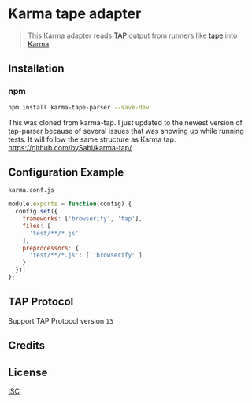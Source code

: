 # Karma tape adapter
> This Karma adapter reads [TAP](http://testanything.org/) output from runners like
[tape](https://github.com/substack/tape) into [Karma](http://karma-runner.github.io/1.0/index.html)

## Installation

### npm
```bash
npm install karma-tape-parser --save-dev
```
This was cloned from karma-tap. I just updated to the newest version of tap-parser because of several issues that was showing
up while running tests. It will follow the same structure as Karma tap.
https://github.com/bySabi/karma-tap/

## Configuration Example
`karma.conf.js`

```js
module.exports = function(config) {
  config.set({
    frameworks: ['browserify', 'tap'],
    files: [
      'test/**/*.js'
    ],
    preprocessors: {
      'test/**/*.js': [ 'browserify' ]
    }
  });
};
```

## TAP Protocol
Support TAP Protocol version `13`

## Credits

## License

[ISC][isc-license]

[isc-license]:./LICENSE
